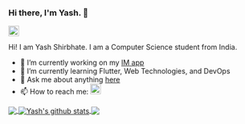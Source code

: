 ### Hi there, I'm Yash. 👋
<a href="https://twitter.com/shirbhateyash">
  <img align="left" alt=" Yash Shirbhate | Twitter" width="21px" src="https://raw.githubusercontent.com/anuraghazra/anuraghazra/master/assets/twitter.svg" />
</a>
<br />
<br />
Hi! I am Yash Shirbhate. I am a Computer Science student from India.


- 🔭 I’m currently working on my [IM app](https://github.com/yashimself/x)
- 🌱 I’m currently learning Flutter, Web Technologies, and DevOps
- 💬 Ask me about anything [here](https://github.com/yashimself/yashimself/issues)
- 📫 How to reach me: <a href="https://twitter.com/shirbhateyash">
  <img alt=" Yash Shirbhate | Twitter" width="21px" src="https://raw.githubusercontent.com/anuraghazra/anuraghazra/master/assets/twitter.svg" />
</a>



<a href="https://github.com/yashimself/github-readme-stats">
  <img align="center" src="https://github-readme-stats.vercel.app/api/top-langs/?username=yashimself&theme=radical&hide=glsl,python" />
</a>
<a href="https://github.com/yashimself/github-readme-stats">
  <img align="center" src="https://github-readme-stats.vercel.app/api?username=yashimself&show_icons=true&theme=radical&line_height=27" alt="Yash's github stats" />
</a>

<a href="https://github.com/yashimself/github-readme-stats">
  <img align="center" src="https://github-readme-stats.vercel.app/api/pin/?username=yashimself&repo=github-readme-stats&theme=radical" />
</a> 
